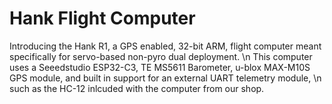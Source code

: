 # Hank Flight Computer
Introducing the Hank R1, a GPS enabled, 32-bit ARM, flight computer meant specifically for servo-based non-pyro dual deployment. \n
This computer uses a Seeedstudio ESP32-C3, TE MS5611 Barometer, u-blox MAX-M10S GPS module, and built in support for an external UART telemetry module, \n
such as the HC-12 inlcuded with the computer from our shop.
